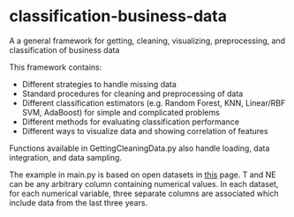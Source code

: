 # classification-business-data

A a general framework for getting, cleaning, visualizing, preprocessing, and classification of business data

This framework contains:

- Different strategies to handle missing data
- Standard procedures for cleaning and preprocessing of data
- Different classification estimators (e.g. Random Forest, KNN, Linear/RBF SVM, AdaBoost) for simple and complicated problems
- Different methods for evaluating classification performance
- Different ways to visualize data and showing correlation of features

Functions available in GettingCleaningData.py also handle loading, data integration, and data sampling.

The example in main.py is based on open datasets in [this](https://opendata.datainfogreffe.fr/explore/?q=Chiffres+Cl%C3%A9s&sort=modified) page. T and NE can be any arbitrary column containing numerical values. In each dataset, for each numerical variable, three separate columns are associated which include data from the last three years.
